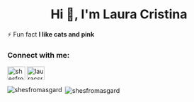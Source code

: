 <h1 align="center">Hi 👋, I'm Laura Cristina</h1>

⚡ Fun fact **I like cats and pink**

<h3 align="left">Connect with me:</h3>
<p align="left">
<a href="https://twitter.com/shesfromasgard" target="blank"><img align="center" src="https://raw.githubusercontent.com/rahuldkjain/github-profile-readme-generator/master/src/images/icons/Social/twitter.svg" alt="shesfromasgard" height="30" width="40" /></a>
<a href="https://linkedin.com/in/lauracsrocha0" target="blank"><img align="center" src="https://raw.githubusercontent.com/rahuldkjain/github-profile-readme-generator/master/src/images/icons/Social/linked-in-alt.svg" alt="lauracsrocha0" height="30" width="40" /></a>
</p>

<p><img align="left" src="https://github-readme-stats.vercel.app/api/top-langs?username=shesfromasgard&show_icons=true&theme=dracula&locale=en&layout=compact" alt="shesfromasgard" /></p>

<p>&nbsp;<img align="center" src="https://github-readme-stats.vercel.app/api?username=shesfromasgard&show_icons=true&theme=dracula&locale=en" alt="shesfromasgard" /></p>
